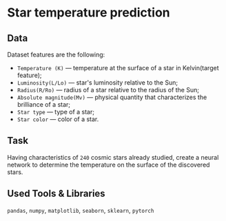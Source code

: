 # Star temperature prediction

## Data

Dataset features are the following:

- `Temperature (K)` — temperature at the surface of a star in Kelvin(target feature);
- `Luminosity(L/Lo)` — star's luminosity relative to the Sun;
- `Radius(R/Ro)` — radius of a star relative to the radius of the Sun;
- `Absolute magnitude(Mv)` — physical quantity that characterizes the brilliance of a star;
- `Star type` — type of a star; 
- `Star color` — color of a star.

## Task

Having characteristics of `240` cosmic stars already studied, create a neural network to determine the temperature on the surface of the discovered stars.

## Used Tools & Libraries
`pandas`, `numpy`, `matplotlib`, `seaborn`, `sklearn`, `pytorch`
